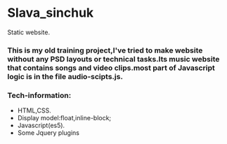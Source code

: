 # Slava_sinchuk
Static website.

### This is my old training project,I've tried to make  website without any PSD layouts or technical tasks.Its music website that contains songs and video clips.most part of Javascript logic is in the file audio-scipts.js.

### Tech-information:
- HTML,CSS.
- Display model:float,inline-block;
- Javascript(es5).
- Some Jquery plugins

